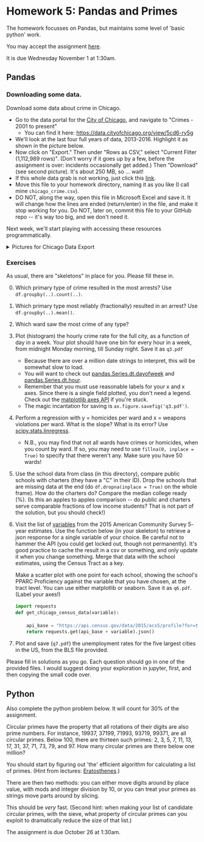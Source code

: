 # Homework 5: Pandas and Primes

The homework focusses on Pandas, but maintains some level of 'basic python' work.

You may accept the assignment [here](https://classroom.github.com/assignment-invitations/829adc8487082580d8510e309105e51b).

It is due Wednesday November 1 at 1:30am.

## Pandas

### Downloading some data.

Download some data about crime in Chicago.

* Go to the data portal for the [City of Chicago](https://data.cityofchicago.org/), and navigate to "Crimes - 2001 to present"
  * You can find it here: https://data.cityofchicago.org/view/5cd6-ry5g
* We'll look at the last four full years of data, 2013-2016.  Highlight it as shown in the picture below.
* Now click on "Export." Then under "Rows as CSV," select "Current Filter (1,112,989 rows)".  (Don't worry if it goes up by a few, before the assignment is over: incidents occasionally get added.)  Then "Download" (see second picture).  It's about 250 MB, so ... wait!
* If this whole data grab is not working, just click this [link](https://data.cityofchicago.org/api/views/6zsd-86xi/rows.csv?accessType=DOWNLOAD&bom=true&query=select+*+where+%60date%60+%3E%3D+%272013-01-01T00%3A00%3A00%27+AND+%60date%60+%3C+%272017-01-01T00%3A00%3A00%27).
* Move this file to your homework directory, naming it as you like (I call mine `chicago_crime.csv`).
* DO NOT, along the way, open this file in Microsoft Excel and save it.  It will change how the lines are ended (return/enter) in the file, and make it stop working for you.  Do NOT, later on, commit this file to your GitHub repo -- it's way too big, and we don't need it.

Next week, we'll start playing with accessing these resources programmatically.

<details><summary>Pictures for Chicago Data Export</summary>
<img src="img/select-2013-2016.png" width=725px> <img src="img/export-filtered.png" width=725px>
</details>

### Exercises

As usual, there are "skeletons" in place for you.  Please fill these in.

0. Which primary type of crime resulted in the most arrests?  Use `df.groupby(..).count(..)`.
1. Which primary type most reliably (fractionally) resulted in an arrest? Use `df.groupby(..).mean()`.
2. Which ward saw the most crime of any type?
3. Plot (histogram) the hourly crime rate for the full city, as a function of day in a week.  Your plot should have one bin for every hour in a week, from midnight Monday morning, till Sunday night.  Save it as `q3.pdf`
   * Because there are over a million date strings to interpret, this will be somewhat slow to load.
   * You will want to check out [pandas.Series.dt.dayofweek](https://pandas.pydata.org/pandas-docs/stable/generated/pandas.Series.dt.dayofweek.html) and  [pandas.Series.dt.hour](https://pandas.pydata.org/pandas-docs/stable/generated/pandas.Series.dt.hour.html).
   * Remember that you must use reasonable labels for your x and x axes.  Since there is a single field plotted, you don't need a legend.  Check out the [matplotlib axes API](https://matplotlib.org/api/axes_api.html#axis-labels-title-and-legend) if you're stuck.
   * The magic incantation for saving is `ax.figure.savefig('q3.pdf')`.
4. Perform a regression with y = homicides per ward and x = weapons violations per ward.  What is the slope?  What is its error?  Use [scipy.stats.linregress](https://docs.scipy.org/doc/scipy/reference/generated/scipy.stats.linregress.html).
   * N.B., you may find that not all wards have crimes or homicides, when you count by ward.  If so, you may need to use `fillna(0, inplace = True)` to specify that there weren't any.  Make sure you have 50 wards!
5. Use the school data from class (in this directory), compare public schools with charters (they have a "C" in their ID).
   Drop the schools that are missing data at the end (do `df.dropna(inplace = True)` on the whole frame).
   How do the charters do?  Compare the median college ready (%).
   (Is this an apples to apples comparison -- do public and charters serve comparable fractions of low income students?
    That is not part of the solution, but you should check!)
6. Visit the list of [variables](https://api.census.gov/data/2015/acs5/profile/variables.html) from the 2015 American Community Survey 5- year estimates.
   Use the function below (in your skeleton) to retrieve a json response for a single variable of your choice.  Be careful not to hammer the API (you could get locked out, though not permanently).
   It's good practice to cache the result in a csv or something, and only update it when you change something.
   Merge that data with the school estimates, using the Census Tract as a key.
   
   Make a scatter plot with one point for each school, showing the school's PPARC Proficiency against the variable that you have chosen, at the tract level.  You can use either matplotlib or seaborn.  Save it as `q6.pdf`.  (Label your axes!)
   ```python
   import requests
   def get_chicago_census_data(variable):

       api_base = "https://api.census.gov/data/2015/acs5/profile?for=tract:*&in=state:17+county:31&get=NAME,"
       return requests.get(api_base + variable).json()
   ```
7. Plot and save (`q7.pdf`) the unemployment rates for the five largest cities in the US, from the BLS file provided.

Please fill in solutions as you go.  Each question should go in one of the provided files.
I would suggest doing your exploration in jupyter, first, and then copying the small code over.

## Python

Also complete the python problem below.  It will count for 30% of the assignment.

Circular primes have the property that all rotations of their digits are also prime numbers.  For instance, 19937, 37199, 71993, 93719, 99371, are all circular primes.  Below 100, there are thirteen such primes: 2, 3, 5, 7, 11, 13, 17, 31, 37, 71, 73, 79, and 97.  How many circular primes are there below one million?

You should start by figuring out 'the' efficient algorithm for calculating a list of primes.
(Hint from lectures: [Eratosthenes](https://en.wikipedia.org/wiki/Sieve_of_Eratosthenes).)

There are then two methods: you can either move digits around by place value, with mods and integer division by 10,
  or you can treat your primes as strings move parts around by slicing.

This should be _very_ fast.  (Second hint: when making your list of candidate circular primes, with the sieve, what property of circular primes can you exploit to dramatically reduce the size of that list.)

The assignment is due October 26 at 1:30am.


